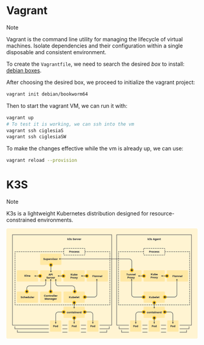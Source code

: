 # Vagrant

> [!NOTE]
> Vagrant is the command line utility for managing the lifecycle of virtual machines. Isolate dependencies and their configuration within a single disposable and consistent environment.

To create the `Vagrantfile`, we need to search the desired *box* to install: [debian boxes](https://app.vagrantup.com/debian).

After choosing the desired box, we proceed to initialize the vagrant project:

```bash
vagrant init debian/bookworm64
```

Then to start the vagrant VM, we can run it with: 

```bash
vagrant up
# To test it is working, we can ssh into the vm
vagrant ssh ciglesiaS
vagrant ssh ciglesiaSW
```

To make the changes effective while the vm is already up, we can use:

```bash
vagrant reload --provision
```

# K3S

> [!Note]
> K3s is a lightweight Kubernetes distribution designed for resource-constrained environments.

![K3s](/docs/k3s.svg)
